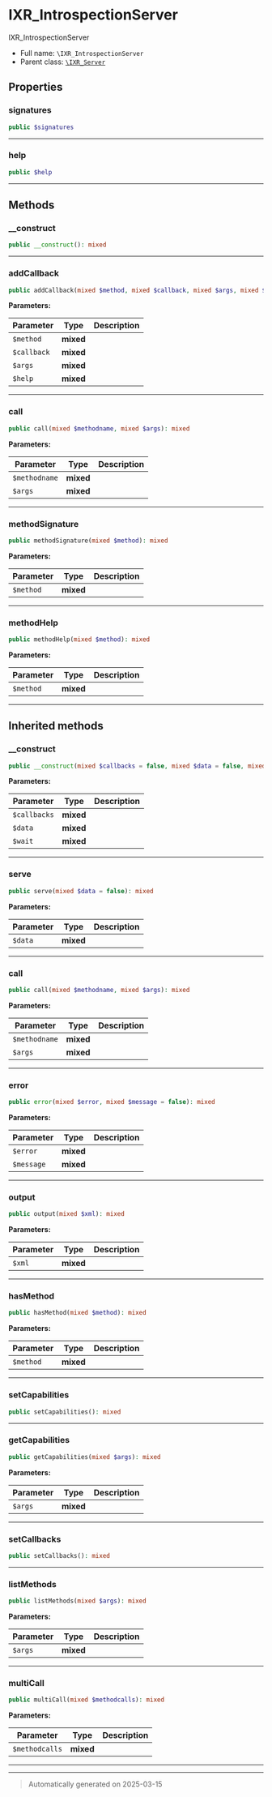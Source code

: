 
# IXR_IntrospectionServer

IXR_IntrospectionServer



* Full name: `\IXR_IntrospectionServer`
* Parent class: [`\IXR_Server`](./IXR_Server.md)



## Properties


### signatures



```php
public $signatures
```






***

### help



```php
public $help
```






***

## Methods


### __construct



```php
public __construct(): mixed
```












***

### addCallback



```php
public addCallback(mixed $method, mixed $callback, mixed $args, mixed $help): mixed
```








**Parameters:**

| Parameter | Type | Description |
|-----------|------|-------------|
| `$method` | **mixed** |  |
| `$callback` | **mixed** |  |
| `$args` | **mixed** |  |
| `$help` | **mixed** |  |





***

### call



```php
public call(mixed $methodname, mixed $args): mixed
```








**Parameters:**

| Parameter | Type | Description |
|-----------|------|-------------|
| `$methodname` | **mixed** |  |
| `$args` | **mixed** |  |





***

### methodSignature



```php
public methodSignature(mixed $method): mixed
```








**Parameters:**

| Parameter | Type | Description |
|-----------|------|-------------|
| `$method` | **mixed** |  |





***

### methodHelp



```php
public methodHelp(mixed $method): mixed
```








**Parameters:**

| Parameter | Type | Description |
|-----------|------|-------------|
| `$method` | **mixed** |  |





***


## Inherited methods


### __construct



```php
public __construct(mixed $callbacks = false, mixed $data = false, mixed $wait = false): mixed
```








**Parameters:**

| Parameter | Type | Description |
|-----------|------|-------------|
| `$callbacks` | **mixed** |  |
| `$data` | **mixed** |  |
| `$wait` | **mixed** |  |





***

### serve



```php
public serve(mixed $data = false): mixed
```








**Parameters:**

| Parameter | Type | Description |
|-----------|------|-------------|
| `$data` | **mixed** |  |





***

### call



```php
public call(mixed $methodname, mixed $args): mixed
```








**Parameters:**

| Parameter | Type | Description |
|-----------|------|-------------|
| `$methodname` | **mixed** |  |
| `$args` | **mixed** |  |





***

### error



```php
public error(mixed $error, mixed $message = false): mixed
```








**Parameters:**

| Parameter | Type | Description |
|-----------|------|-------------|
| `$error` | **mixed** |  |
| `$message` | **mixed** |  |





***

### output



```php
public output(mixed $xml): mixed
```








**Parameters:**

| Parameter | Type | Description |
|-----------|------|-------------|
| `$xml` | **mixed** |  |





***

### hasMethod



```php
public hasMethod(mixed $method): mixed
```








**Parameters:**

| Parameter | Type | Description |
|-----------|------|-------------|
| `$method` | **mixed** |  |





***

### setCapabilities



```php
public setCapabilities(): mixed
```












***

### getCapabilities



```php
public getCapabilities(mixed $args): mixed
```








**Parameters:**

| Parameter | Type | Description |
|-----------|------|-------------|
| `$args` | **mixed** |  |





***

### setCallbacks



```php
public setCallbacks(): mixed
```












***

### listMethods



```php
public listMethods(mixed $args): mixed
```








**Parameters:**

| Parameter | Type | Description |
|-----------|------|-------------|
| `$args` | **mixed** |  |





***

### multiCall



```php
public multiCall(mixed $methodcalls): mixed
```








**Parameters:**

| Parameter | Type | Description |
|-----------|------|-------------|
| `$methodcalls` | **mixed** |  |





***


***
> Automatically generated on 2025-03-15
